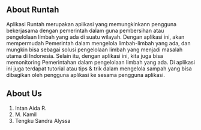 ## About Runtah

Aplikasi Runtah merupakan aplikasi yang memungkinkann pengguna bekerjasama dengan pemerintah dalam guna pembersihan atau pengelolaan limbah yang ada di suatu wilayah. Dengan aplikasi ini, akan mempermudah Pemerintah dalam mengelola limbah-limbah yang ada, dan mungkin bisa sebagai solusi pengelolaan limbah yang menjadi masalah utama di Indonesia. Selain itu, dengan aplikasi ini, kita juga bisa memonitoring Pemerintahan dalam pengelolaan limbah yang ada. Di aplikasi ini juga terdapat tutorial atau tips & trik dalam mengelola sampah yang bisa dibagikan oleh pengguna aplikasi ke sesama pengguna aplikasi.

## About Us

1. Intan Aida R.
2. M. Kamil
3. Tengku Sandra Alyssa
